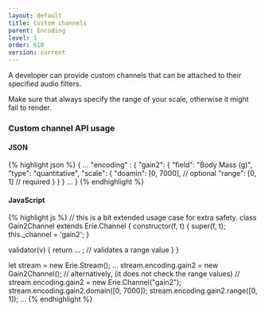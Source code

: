 ```yaml
---
layout: default
title: Custom channels
parent: Encoding
level: 1
order: 610
version: current
---
```


A developer can provide custom channels that can be attached to their specified audio filters.

Make sure that always specify the range of your scale, otherwise it might fail to render.

### Custom channel API usage

<code-groups>
<code-group>
<h4>JSON</h4>
{% highlight json %}
{
  ...
  "encoding" : {
    "gain2": {
      "field": "Body Mass (g)",
      "type": "quantitative",
      "scale": {
        "doamin": [0, 7000], // optional
        "range": [0, 1] // required
      }
    }
  }
  ...
}
{% endhighlight %}
</code-group>
<code-group>
<h4>JavaScript</h4>
{% highlight js %}
// this is a bit extended usage case for extra safety.
class Gain2Channel extends Erie.Channel {
  constructor(f, t) {
    super(f, t);
    this._channel = 'gain2';
  }

  validator(v) {
    return ... ; // validates a range value
  }
}

let stream = new Erie.Stream();
...
stream.encoding.gain2 = new Gain2Channel();
// alternatively, (it does not check the range values)
// stream.encoding.gain2 = new Erie.Channel("gain2");
stream.encoding.gain2.domain([0, 7000]);
stream.encoding.gain2.range([0, 1]);
...
{% endhighlight %}
</code-group>
</code-groups>
